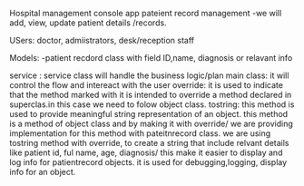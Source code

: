 Hospital management console app
 pateient record management
  -we will add, view, update patient details /records.

USers: doctor, admiistrators, desk/reception staff

Models:
-patient recdord class with field ID,name, diagnosis or relavant info

service : service class will handle the business logic/plan
main class: it will control the flow and intereact with the user
override: it is used to indicate that the method marked with it is intended to override a method declared
in superclas.in this case we need to folow object class. 
tostring: this method is used to provide meaningful string representation of an
object. this method is a method of object class and by making it with override/ we are providing 
implementation for this method with pateitnrecord class. we are using tostring method with override, 
to create a string that include relvant details like patient id, ful name, age, diagnosis/ this make
it easier to display and log info for patientrecord objects. it is used for debugging,logging, display info for an object.
